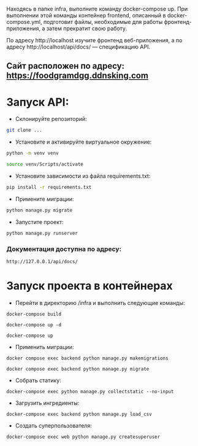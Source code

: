 Находясь в папке infra, выполните команду docker-compose up. При выполнении этой команды контейнер frontend, описанный в docker-compose.yml, подготовит файлы, необходимые для работы фронтенд-приложения, а затем прекратит свою работу.

По адресу http://localhost изучите фронтенд веб-приложения, а по адресу http://localhost/api/docs/ — спецификацию API.

## Сайт расположен по адресу: https://foodgramdgg.ddnsking.com
# Запуск API:
- Склонируйте репозиторий:
```bash 
git clone ...
```    
- Установите и активируйте виртуальное окружение:
```bash
python -m venv venv 
```  
``` bash 
source venv/Scripts/activate 
``` 
- Установите зависимости из файла requirements.txt:
``` bash 
pip install -r requirements.txt 
```
- Примените миграции:
``` bash
python manage.py migrate
```
- Запустите проект:
```bash
python manage.py runserver
```
### Документация доступна по адресу:
```
http://127.0.0.1/api/docs/
```

# Запуск проекта в контейнерах
- Перейти в директорию /infra и выполнить следующие команды:
```
docker-compose build
```
```
docker-compose up -d
```
```
docker-compose up
```
- Применить миграции:
```
docker compose exec backend python manage.py makemigrations
```
```
docker compose exec backend python manage.py migrate
```
- Собрать статику:
```
docker-compose exec python manage.py collectstatic --no-input 
```
- Загрузить ингредиенты:
```
docker-compose exec backend python manage.py load_csv
```
- Создать суперпользователя:
```
docker-compose exec web python manage.py createsuperuser
```
